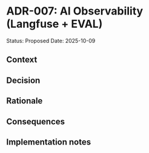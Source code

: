 # ADR-007: AI Observability (Langfuse + EVAL)
Status: Proposed
Date: 2025-10-09

## Context
## Decision
## Rationale
## Consequences
## Implementation notes
